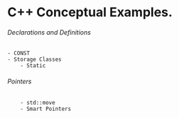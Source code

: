 # C++ Conceptual Examples.

###### Declarations and Definitions
```
- CONST
- Storage Classes
    - Static
```


###### Pointers
```
    - std::move
    - Smart Pointers

```